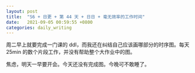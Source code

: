 ```yaml
---
layout: post
title:  "S6 + 日更 + 第 44 天 + 日日 + 毫无效率的工作时间"
date:   2021-09-05 00:59:55 +0800
categories: daily_writing
---
```


周二早上就要完成一门课的 ddl，而我还在纠结自己应该画哪部分的时序图。每天 25min 的数个片段工作，并没有帮助整个大作业中的图。

焦虑，明天一早要开会。今天还没有完成图。今晚可不敢睡了。
